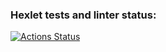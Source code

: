 ### Hexlet tests and linter status:
[![Actions Status](https://github.com/AndryushchenkoAnton/frontend-project-46/workflows/hexlet-check/badge.svg)](https://github.com/AndryushchenkoAnton/frontend-project-46/actions)